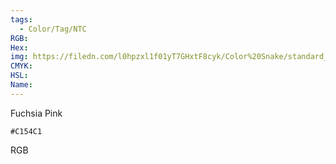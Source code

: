 ```yaml
---
tags:
  - Color/Tag/NTC
RGB:
Hex:
img: https://filedn.com/l0hpzxl1f01yT7GHxtF8cyk/Color%20Snake/standard_csv_to_svg//C154C1.svg
CMYK:
HSL:
Name:
---
```

Fuchsia Pink
```palette
#C154C1
```
RGB
